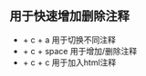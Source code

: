 ## 用于快速增加删除注释
- <leader> + c + a 用于切换不同注释
- <leader> + c + space 用于增加/删除注释
- <leader> + c + c 用于加入html注释
